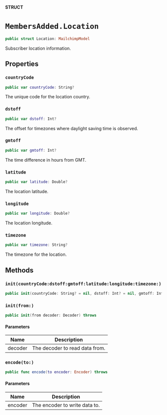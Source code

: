 **STRUCT**

# `MembersAdded.Location`

```swift
public struct Location: MailchimpModel
```

Subscriber location information.

## Properties
### `countryCode`

```swift
public var countryCode: String?
```

The unique code for the location country.

### `dstoff`

```swift
public var dstoff: Int?
```

The offset for timezones where daylight saving time is observed.

### `gmtoff`

```swift
public var gmtoff: Int?
```

The time difference in hours from GMT.

### `latitude`

```swift
public var latitude: Double?
```

The location latitude.

### `longitude`

```swift
public var longitude: Double?
```

The location longitude.

### `timezone`

```swift
public var timezone: String?
```

The timezone for the location.

## Methods
### `init(countryCode:dstoff:gmtoff:latitude:longitude:timezone:)`

```swift
public init(countryCode: String? = nil, dstoff: Int? = nil, gmtoff: Int? = nil, latitude: Double? = nil, longitude: Double? = nil, timezone: String? = nil)
```

### `init(from:)`

```swift
public init(from decoder: Decoder) throws
```

#### Parameters

| Name | Description |
| ---- | ----------- |
| decoder | The decoder to read data from. |

### `encode(to:)`

```swift
public func encode(to encoder: Encoder) throws
```

#### Parameters

| Name | Description |
| ---- | ----------- |
| encoder | The encoder to write data to. |